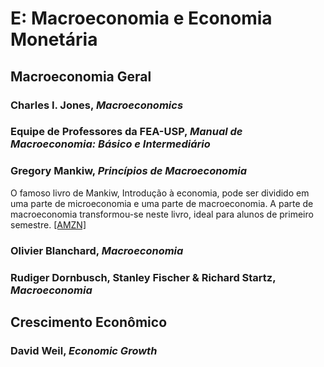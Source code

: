 # E:	Macroeconomia e Economia Monetária


## Macroeconomia Geral 

### Charles I. Jones, *Macroeconomics*

### Equipe de Professores da FEA-USP, *Manual de Macroeconomia: Básico e Intermediário*

### Gregory Mankiw, *Princípios de Macroeconomia*

O famoso livro de Mankiw, Introdução à economia, pode ser dividido em uma parte de microeconomia e uma parte de macroeconomia. A parte de macroeconomia transformou-se neste livro, ideal para alunos de primeiro semestre. [[AMZN]](https://www.amazon.com.br/Princípios-macroeconomia-Gregory-Mankiw/dp/852211188X/)

### Olivier Blanchard, *Macroeconomia*

### Rudiger Dornbusch, Stanley Fischer & Richard Startz, *Macroeconomia*


## Crescimento Econômico

### David Weil, *Economic Growth*


